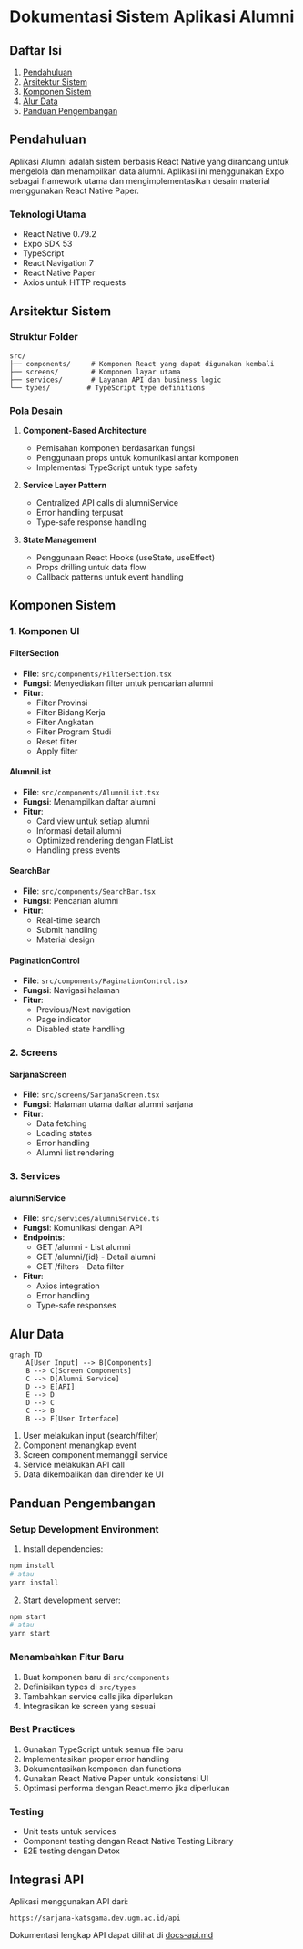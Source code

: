 # Dokumentasi Sistem Aplikasi Alumni

## Daftar Isi
1. [Pendahuluan](#pendahuluan)
2. [Arsitektur Sistem](#arsitektur-sistem)
3. [Komponen Sistem](#komponen-sistem)
4. [Alur Data](#alur-data)
5. [Panduan Pengembangan](#panduan-pengembangan)

## Pendahuluan

Aplikasi Alumni adalah sistem berbasis React Native yang dirancang untuk mengelola dan menampilkan data alumni. Aplikasi ini menggunakan Expo sebagai framework utama dan mengimplementasikan desain material menggunakan React Native Paper.

### Teknologi Utama
- React Native 0.79.2
- Expo SDK 53
- TypeScript
- React Navigation 7
- React Native Paper
- Axios untuk HTTP requests

## Arsitektur Sistem

### Struktur Folder
```
src/
├── components/     # Komponen React yang dapat digunakan kembali
├── screens/        # Komponen layar utama
├── services/       # Layanan API dan business logic
└── types/         # TypeScript type definitions
```

### Pola Desain
1. **Component-Based Architecture**
   - Pemisahan komponen berdasarkan fungsi
   - Penggunaan props untuk komunikasi antar komponen
   - Implementasi TypeScript untuk type safety

2. **Service Layer Pattern**
   - Centralized API calls di alumniService
   - Error handling terpusat
   - Type-safe response handling

3. **State Management**
   - Penggunaan React Hooks (useState, useEffect)
   - Props drilling untuk data flow
   - Callback patterns untuk event handling

## Komponen Sistem

### 1. Komponen UI

#### FilterSection
- **File**: `src/components/FilterSection.tsx`
- **Fungsi**: Menyediakan filter untuk pencarian alumni
- **Fitur**:
  * Filter Provinsi
  * Filter Bidang Kerja
  * Filter Angkatan
  * Filter Program Studi
  * Reset filter
  * Apply filter

#### AlumniList
- **File**: `src/components/AlumniList.tsx`
- **Fungsi**: Menampilkan daftar alumni
- **Fitur**:
  * Card view untuk setiap alumni
  * Informasi detail alumni
  * Optimized rendering dengan FlatList
  * Handling press events

#### SearchBar
- **File**: `src/components/SearchBar.tsx`
- **Fungsi**: Pencarian alumni
- **Fitur**:
  * Real-time search
  * Submit handling
  * Material design

#### PaginationControl
- **File**: `src/components/PaginationControl.tsx`
- **Fungsi**: Navigasi halaman
- **Fitur**:
  * Previous/Next navigation
  * Page indicator
  * Disabled state handling

### 2. Screens

#### SarjanaScreen
- **File**: `src/screens/SarjanaScreen.tsx`
- **Fungsi**: Halaman utama daftar alumni sarjana
- **Fitur**:
  * Data fetching
  * Loading states
  * Error handling
  * Alumni list rendering

### 3. Services

#### alumniService
- **File**: `src/services/alumniService.ts`
- **Fungsi**: Komunikasi dengan API
- **Endpoints**:
  * GET /alumni - List alumni
  * GET /alumni/{id} - Detail alumni
  * GET /filters - Data filter
- **Fitur**:
  * Axios integration
  * Error handling
  * Type-safe responses

## Alur Data

```mermaid
graph TD
    A[User Input] --> B[Components]
    B --> C[Screen Components]
    C --> D[Alumni Service]
    D --> E[API]
    E --> D
    D --> C
    C --> B
    B --> F[User Interface]
```

1. User melakukan input (search/filter)
2. Component menangkap event
3. Screen component memanggil service
4. Service melakukan API call
5. Data dikembalikan dan dirender ke UI

## Panduan Pengembangan

### Setup Development Environment
1. Install dependencies:
```bash
npm install
# atau
yarn install
```

2. Start development server:
```bash
npm start
# atau
yarn start
```

### Menambahkan Fitur Baru
1. Buat komponen baru di `src/components`
2. Definisikan types di `src/types`
3. Tambahkan service calls jika diperlukan
4. Integrasikan ke screen yang sesuai

### Best Practices
1. Gunakan TypeScript untuk semua file baru
2. Implementasikan proper error handling
3. Dokumentasikan komponen dan functions
4. Gunakan React Native Paper untuk konsistensi UI
5. Optimasi performa dengan React.memo jika diperlukan

### Testing
- Unit tests untuk services
- Component testing dengan React Native Testing Library
- E2E testing dengan Detox

## Integrasi API

Aplikasi menggunakan API dari:
```
https://sarjana-katsgama.dev.ugm.ac.id/api
```

Dokumentasi lengkap API dapat dilihat di [docs-api.md](./docs-api.md) 